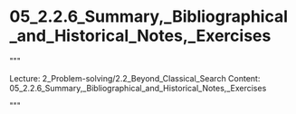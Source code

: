 # 05_2.2.6_Summary,_Bibliographical_and_Historical_Notes,_Exercises

"""

Lecture: 2_Problem-solving/2.2_Beyond_Classical_Search
Content: 05_2.2.6_Summary,_Bibliographical_and_Historical_Notes,_Exercises

"""

